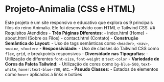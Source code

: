 # Projeto-Animalia (CSS e HTML)
Este projeto é um site responsivo e educativo que explora os 9 principais filos do reino Animalia. Ele foi desenvolvido com HTML e Tailwind CSS. ## Requisitos Atendidos - **Três Páginas Diferentes**: - index.html (Home) - about.html (Sobre os Filos) - contact.html (Contato) - **Construção Semântica do Layout**: - Uso de tags semânticas como `<header>`, `<nav>`, `<main>`, `<footer>` - **Responsividade**: - Uso de classes do Tailwind CSS como `flex`, `grid`, e breakpoints responsivos - **Diversidade nas Tipografias**: - Utilização de diferentes `font-size`, `font-weight` e `text-color` - **Variedade de Cores da Paleta Tailwind**: - Utilização de cores como `bg-blue-500`, `text-white`, `hover:text-blue-700`, etc. - **Pseudo Classes**: - Estados de elementos como `hover` aplicados a links e botões

